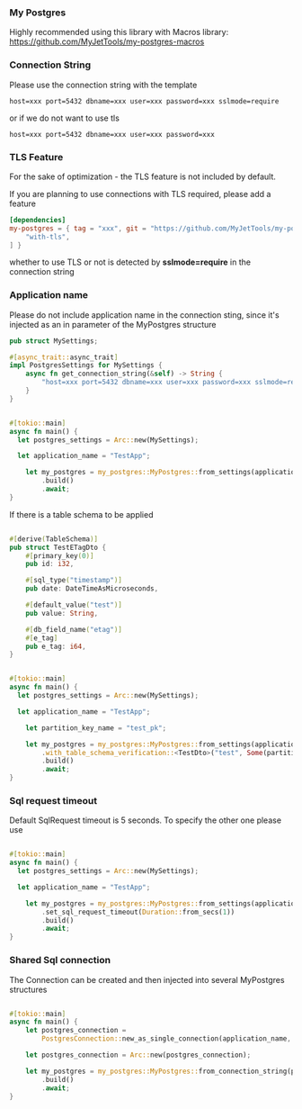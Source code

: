 ### My Postgres
Highly recommended using this library with Macros library: https://github.com/MyJetTools/my-postgres-macros

### Connection String

Please use the connection string with the template

```
host=xxx port=5432 dbname=xxx user=xxx password=xxx sslmode=require
```

or if we do not want to use tls
```
host=xxx port=5432 dbname=xxx user=xxx password=xxx
```

### TLS Feature

For the sake of optimization - the TLS feature is not included by default.

If you are planning to use connections with TLS required, please add a feature

```toml
[dependencies]
my-postgres = { tag = "xxx", git = "https://github.com/MyJetTools/my-postgres.git", features = [
    "with-tls",
] }
```
whether to use TLS or not is detected by **sslmode=require** in the connection string



### Application name

Please do not include application name in the connection sting, since it's injected as an in parameter of the MyPostgres structure

```rust
pub struct MySettings;

#[async_trait::async_trait]
impl PostgresSettings for MySettings {
    async fn get_connection_string(&self) -> String {
        "host=xxx port=5432 dbname=xxx user=xxx password=xxx sslmode=require".to_string()
    }
}


#[tokio::main]
async fn main() {
  let postgres_settings = Arc::new(MySettings);

  let application_name = "TestApp";

    let my_postgres = my_postgres::MyPostgres::from_settings(application_name, postgres_settings)
        .build()
        .await;
}

```


If there is a table schema to be applied
```rust

#[derive(TableSchema)]
pub struct TestETagDto {
    #[primary_key(0)]
    pub id: i32,

    #[sql_type("timestamp")]
    pub date: DateTimeAsMicroseconds,

    #[default_value("test")]
    pub value: String,

    #[db_field_name("etag")]
    #[e_tag]
    pub e_tag: i64,
}


#[tokio::main]
async fn main() {
  let postgres_settings = Arc::new(MySettings);

  let application_name = "TestApp";

    let partition_key_name = "test_pk";

    let my_postgres = my_postgres::MyPostgres::from_settings(application_name, postgres_settings)
        .with_table_schema_verification::<TestDto>("test", Some(partition_key_name.to_string()))
        .build()
        .await;
}
```


### Sql request timeout

Default SqlRequest timeout is 5 seconds. To specify the other one please use

```rust

#[tokio::main]
async fn main() {
  let postgres_settings = Arc::new(MySettings);

  let application_name = "TestApp";

    let my_postgres = my_postgres::MyPostgres::from_settings(application_name, postgres_settings)
        .set_sql_request_timeout(Duration::from_secs(1))
        .build()
        .await;
}
```


### Shared Sql connection

The Connection can be created and then injected into several MyPostgres structures


```rust

#[tokio::main]
async fn main() {
    let postgres_connection =
        PostgresConnection::new_as_single_connection(application_name, postgres_settings).await;

    let postgres_connection = Arc::new(postgres_connection);

    let my_postgres = my_postgres::MyPostgres::from_connection_string(postgres_connection)
        .build()
        .await;
}

```